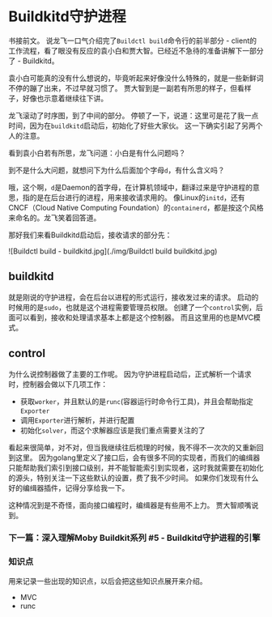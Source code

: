 # Buildkitd守护进程

书接前文。
说龙飞一口气介绍完了`Buildctl build`命令行的前半部分 - client的工作流程，看了眼没有反应的袁小白和贾大智。已经近不急待的准备讲解下一部分了 - Buildkitd。

袁小白可能真的没有什么想说的，毕竟听起来好像没什么特殊的，就是一些新鲜词不停的蹦了出来，不过早就习惯了。
贾大智到是一副若有所思的样子，但看样子，好像也示意着继续往下讲。

龙飞滚动了时序图，到了中间的部分。
停顿了一下，说道：这里可是花了我一点时间，因为在`buildkitd`启动后，初始化了好些大家伙。
这一下确实引起了另两个人的注意。

看到袁小白若有所思，龙飞问道：小白是有什么问题吗？

到不是什么大问题，就想问下为什么后面加个字母`d`，有什么含义吗？

哦，这个啊，`d`是Daemon的首字母，在计算机领域中，翻译过来是守护进程的意思，指的是在后台进行的进程，用来接收请求用的。
像Linux的`initd`，还有CNCF（Cloud Native Computing Foundation）的`containerd`，都是按这个风格来命名的。龙飞笑着回答道。

那好我们来看Buildkitd启动后，接收请求的部分先：

![Buildctl build - buildkitd.jpg](./img/Buildctl build buildkitd.jpg)

## buildkitd
就是刚说的守护进程，会在后台以进程的形式运行，接收发过来的请求。
启动的时候用的是`sudo`，也就是这个进程需要管理员权限。
创建了一个`control`实例，后面可以看到，接收和处理请求基本上都是这个控制器。
而且这里用的也是MVC模式。

## control
为什么说控制器做了主要的工作呢。
因为守护进程启动后，正式解析一个请求时，控制器会做以下几项工作：
* 获取`worker`，并且默认的是`runc`(容器运行时命令行工具)，并且会帮助指定`Exporter`
* 调用`Exporter`进行解析，并进行配置
* 初始化`solver`，而这个求解器应该是我们重点需要关注的了

看起来很简单，对不对，但当我继续往后梳理的时候，我不得不一次次的又重新回到这里。
因为golang里定义了接口后，会有很多不同的实现者，而我们的编缉器只能帮助我们索引到接口级别，并不能智能索引到实现者，这时我就需要在初始化的源头，特别关注一下这些默认的设置，费了我不少时间。
如果你们发现有什么好的编缉器插件，记得分享给我一下。

这种情况到是不奇怪，面向接口编程时，编缉器是有些用不上力。
贾大智顺嘴说到。

### 下一篇：深入理解Moby Buildkit系列 #5 - Buildkitd守护进程的引擎

### 知识点
用来记录一些出现的知识点，以后会把这些知识点展开来介绍。

* MVC
* runc

